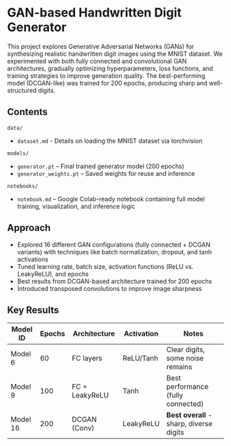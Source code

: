 # GAN-based Handwritten Digit Generator

This project explores Generative Adversarial Networks (GANs) for synthesizing realistic handwritten digit images using the MNIST dataset. We experimented with both fully connected and convolutional GAN architectures, gradually optimizing hyperparameters, loss functions, and training strategies to improve generation quality. The best-performing model (DCGAN-like) was trained for 200 epochs, producing sharp and well-structured digits.

## Contents  

`data/`   
- `dataset.md` - Details on loading the MNIST dataset via torchvision  

`models/`   
- `generator.pt` – Final trained generator model (200 epochs)  
- `generator_weights.pt` – Saved weights for reuse and inference  

`notebooks/`  
- `notebook.md` – Google Colab-ready notebook containing full model training, visualization, and inference logic

## Approach
- Explored 16 different GAN configurations (fully connected + DCGAN variants) with techniques like batch normalization, dropout, and tanh activations
- Tuned learning rate, batch size, activation functions (ReLU vs. LeakyReLU), and epochs
- Best results from DCGAN-based architecture trained for 200 epochs
- Introduced transposed convolutions to improve image sharpness

## Key Results  

| Model ID | Epochs | Architecture   | Activation | Notes                                    |
| -------- | ------ | -------------- | ---------- | ---------------------------------------- |
| Model 6  | 60     | FC layers      | ReLU/Tanh  | Clear digits, some noise remains         |
| Model 9  | 100    | FC + LeakyReLU | Tanh       | Best performance (fully connected)       |
| Model 16 | 200    | DCGAN (Conv)   | LeakyReLU  | **Best overall** - sharp, diverse digits |
